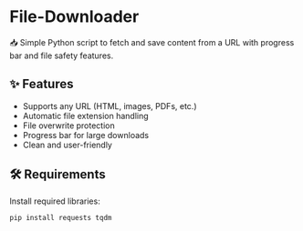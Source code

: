 # File-Downloader
 📥 Simple Python script to fetch and save content from a URL with progress bar and file safety features.

## ✨ Features
- Supports any URL (HTML, images, PDFs, etc.)
- Automatic file extension handling
- File overwrite protection
- Progress bar for large downloads
- Clean and user-friendly

## 🛠️ Requirements

Install required libraries:

```bash
pip install requests tqdm
